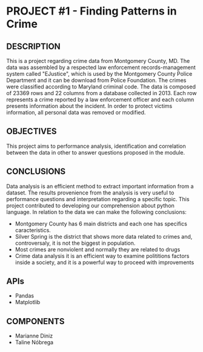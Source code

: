 
# PROJECT #1 - Finding Patterns in Crime

## DESCRIPTION
This is a project regarding crime data from Montgomery County, MD. The data was assembled by a respected law enforcement records-management system called "EJustice", which is used by the Montgomery County Police Department and it can be download from Police Foundation. The crimes were classified according to Maryland criminal code. 
The data is composed of 23369 rows and 22 columns from a database collected in 2013. Each row represents a crime reported by a law enforcement officer and each column presents information about the incident. In order to protect victims information, all personal data was removed or modified.

## OBJECTIVES
This project aims to performance analysis, identification and correlation between the data in other to answer questions proposed in the module.

## CONCLUSIONS
Data analysis is an efficient method to extract important information from a dataset. The results provenience from the analysis is very useful to performance questions and interpretation regarding a specific topic. 
This project contributed to developing our comprehension about python language. 
In relation to the data we can make the following conclusions:
- Montgomery County has 6 main districts and each one has specifics caracteristics.
- Silver Spring is the district that shows more data related to crimes and, controversaly, it is not the biggest in population. 
- Most crimes are nonviolent and normally they are related to drugs 
- Crime data analysis it is an efficient way to examine polititions factors inside a society, and it is a powerful way to proceed with improvements  

## APIs
- Pandas
- Matplotlib

## COMPONENTS
- Marianne Diniz
- Taline Nóbrega







